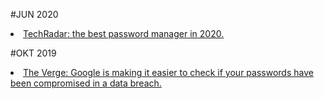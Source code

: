 #JUN 2020
<li><a href="https://www.techradar.com/best/password-manager">TechRadar: the best password manager in 2020.</a></li>

#OKT 2019
<li><a href="https://www.theverge.com/2019/10/2/20892854/google-password-checkup-hack-detection-now-available">The Verge: Google is making it easier to check if your passwords have been compromised in a data breach.</a></li>
